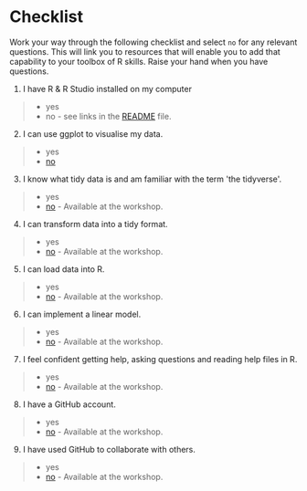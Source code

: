 
# Checklist 
Work your way through the following checklist and select `no` for any relevant questions. This will link you to resources that will enable you to add that capability to your toolbox of R skills. Raise your hand when you have questions.
1. I have R & R Studio installed on my computer 
 > * yes
 > * no - see links in the [README](https://github.com/jesse-jesse/r_intro/blob/master/README.md) file. 
2. I can use ggplot to visualise my data.   
 > * yes   
 > * [no](https://github.com/jesse-jesse/r_intro/blob/master/2.visualisation.md) 
3. I know what tidy data is and am familiar with the term 'the tidyverse'.   
 > * yes   
 > * [no](https://www.tidyverse.org/) - Available at the workshop.   
4. I can transform data into a tidy format.      
 > * yes   
 > * [no]()  - Available at the workshop.    
5. I can load data into R.      
 > * yes   
 > * [no]() - Available at the workshop.  
6. I can implement a linear model.   
 > * yes   
 > * [no]() - Available at the workshop.  
7. I feel confident getting help, asking questions and reading help files in R.      
 > * yes   
 > * [no]()  - Available at the workshop.   
8. I have a GitHub account.   
 > * yes   
 > * [no]() - Available at the workshop.     
9. I have used GitHub to collaborate with others.  
 > * yes   
 > * [no]() - Available at the workshop.   


